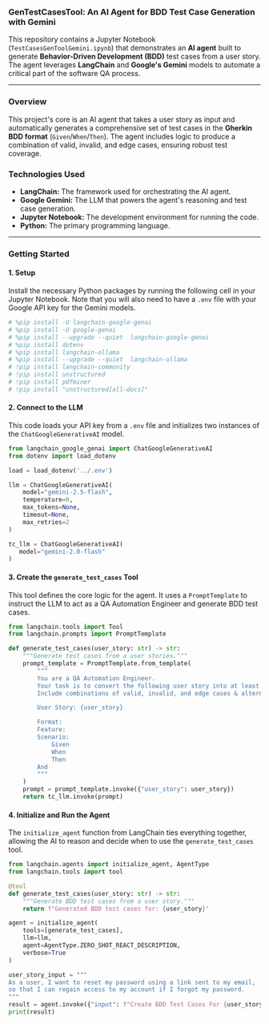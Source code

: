 ### GenTestCasesTool: An AI Agent for BDD Test Case Generation with Gemini

This repository contains a Jupyter Notebook (`TestCasesGenToolGemini.ipynb`) that demonstrates an **AI agent** built to generate **Behavior-Driven Development (BDD)** test cases from a user story. The agent leverages **LangChain** and **Google's Gemini** models to automate a critical part of the software QA process.

-----

### **Overview**

This project's core is an AI agent that takes a user story as input and automatically generates a comprehensive set of test cases in the **Gherkin BDD format** (`Given`/`When`/`Then`). The agent includes logic to produce a combination of valid, invalid, and edge cases, ensuring robust test coverage.

### **Technologies Used**

  * **LangChain:** The framework used for orchestrating the AI agent.
  * **Google Gemini:** The LLM that powers the agent's reasoning and test case generation.
  * **Jupyter Notebook:** The development environment for running the code.
  * **Python:** The primary programming language.

-----

### **Getting Started**

#### **1. Setup**

Install the necessary Python packages by running the following cell in your Jupyter Notebook. Note that you will also need to have a `.env` file with your Google API key for the Gemini models.

```bash
# %pip install -U langchain-google-genai
# %pip install -U google-genai
# %pip install --upgrade --quiet  langchain-google-genai
# %pip install dotenv
# %pip install langchain-ollama
# %pip install --upgrade --quiet  langchain-ollama
# !pip install langchain-community
# !pip install unstructured
# !pip install pdfminer
# !pip install "unstructured[all-docs]"
```

#### **2. Connect to the LLM**

This code loads your API key from a `.env` file and initializes two instances of the `ChatGoogleGenerativeAI` model.

```python
from langchain_google_genai import ChatGoogleGenerativeAI 
from dotenv import load_dotenv

load = load_dotenv('../.env')

llm = ChatGoogleGenerativeAI(
    model="gemini-2.5-flash",
    temperature=0,
    max_tokens=None,
    timeout=None,
    max_retries=2
)

tc_llm = ChatGoogleGenerativeAI( 
   model="gemini-2.0-flash"
)
```

#### **3. Create the `generate_test_cases` Tool**

This tool defines the core logic for the agent. It uses a `PromptTemplate` to instruct the LLM to act as a QA Automation Engineer and generate BDD test cases.

```python
from langchain.tools import Tool
from langchain.prompts import PromptTemplate

def generate_test_cases(user_story: str) -> str:
    """Generate test cases from a user stories."""
    prompt_template = PromptTemplate.from_template(
        """
        You are a QA Automation Engineer. 
        Your task is to convert the following user story into at least 10 test cases.in Gherkin BDD style  format.
        Include combinations of valid, invalid, and edge cases & alternative scenarios.

        User Story: {user_story}    

        Format:
        Feature: 
        Scenario:
            Given 
            When 
            Then
        And 
        """
    )
    prompt = prompt_template.invoke({"user_story": user_story})
    return tc_llm.invoke(prompt)
```

#### **4. Initialize and Run the Agent**

The `initialize_agent` function from LangChain ties everything together, allowing the AI to reason and decide when to use the `generate_test_cases` tool.

```python
from langchain.agents import initialize_agent, AgentType
from langchain.tools import tool

@tool
def generate_test_cases(user_story: str) -> str:
    """Generate BDD test cases from a user story."""
    return f"Generated BDD test cases for: {user_story}"

agent = initialize_agent(
    tools=[generate_test_cases],
    llm=llm,
    agent=AgentType.ZERO_SHOT_REACT_DESCRIPTION,
    verbose=True
)

user_story_input = """ 
As a user, I want to reset my password using a link sent to my email,
so that I can regain access to my account if I forgot my password.
"""
result = agent.invoke({"input": f"Create BDD Test Cases For {user_story_input}"})
print(result)
```
